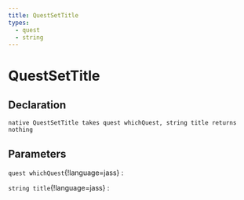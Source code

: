 ```yaml
---
title: QuestSetTitle
types:
  - quest
  - string
---
```


# QuestSetTitle

## Declaration

```jass
native QuestSetTitle takes quest whichQuest, string title returns nothing
```

## Parameters
`quest whichQuest`{!language=jass}
: 

`string title`{!language=jass}
: 
